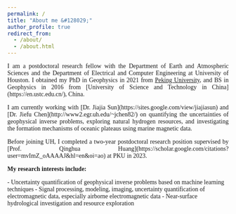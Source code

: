 ```yaml
---
permalink: /
title: "About me &#128029;"
author_profile: true
redirect_from: 
  - /about/
  - /about.html
---
```

<font face="Comic Sans MS">
<p align = "justify"> 
I am a postdoctoral research fellow with the Department of Earth and Atmospheric Sciences and the Department of Electrical and Computer Engineering at University of Houston. I obtained my PhD in Geophysics in 2021 from <a href="[https://www.runoob.com/](https://english.pku.edu.cn)" target="_blank" rel="noopener noreferrer">Peking University</a>, and BS in Geophysics in 2016 from [University of Science and Technology in China](https://en.ustc.edu.cn/), China.
</p> 
<p align = "justify"> 
I am currently working with [Dr. Jiajia Sun](https://sites.google.com/view/jiajiasun) and [Dr. Jiefu Chen](http://www2.egr.uh.edu/~jchen82/) on quantifying the uncertainties of geophysical inverse problems, exploring natural hydrogen resources, and investigating the formation mechanisms of oceanic plateaus using marine magnetic data.
</p>
<p align = "justify"> 
Before joining UH, I completed a two-year postdoctoral research position supervised by [Prof. Qinghua Huang](https://scholar.google.com/citations?user=mvImZ_oAAAAJ&hl=en&oi=ao) at PKU in 2023.
</p>
<p align = "justify"> 
<strong>My research interests include:</strong>
</p>
- Uncertainty quantification of geophysical inverse problems based on machine learning techniques
- Signal processing, modeling, imaging, uncertainty quantification of electromagnetic data, especially airborne electromagnetic data
- Near-surface hydrological investigation and resource exploration

</font>
